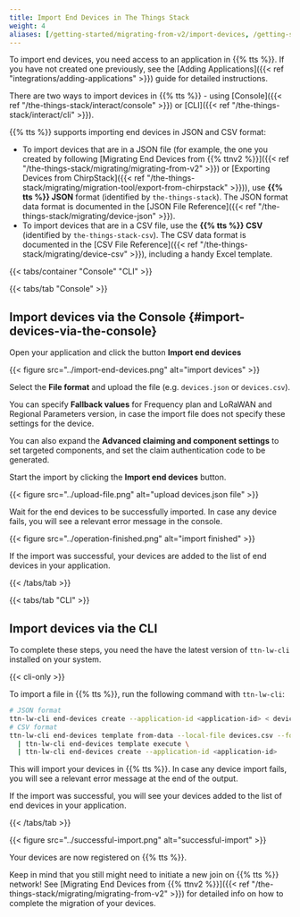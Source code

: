 ```yaml
---
title: Import End Devices in The Things Stack
weight: 4
aliases: [/getting-started/migrating-from-v2/import-devices, /getting-started/migrating-from-networks/import-devices, /the-things-stack/migrating-from-v2/import-devices, /the-things-stack/migrating-from-networks/import-devices,/getting-started/migrating, /getting-started/migrating/import-devices]
---
```


To import end devices, you need access to an application in {{% tts %}}. If you have not created one previously, see the [Adding Applications]({{< ref "integrations/adding-applications" >}}) guide for detailed instructions.

There are two ways to import devices in {{% tts %}} - using [Console]({{< ref "/the-things-stack/interact/console" >}}) or [CLI]({{< ref "/the-things-stack/interact/cli" >}}).

{{% tts %}} supports importing end devices in JSON and CSV format:

- To import devices that are in a JSON file (for example, the one you created by following [Migrating End Devices from {{% ttnv2 %}}]({{< ref "/the-things-stack/migrating/migrating-from-v2" >}}) or [Exporting Devices from ChirpStack]({{< ref "/the-things-stack/migrating/migration-tool/export-from-chirpstack" >}})), use **{{% tts %}} JSON** format (identified by `the-things-stack`). The JSON format data format is documented in the [JSON File Reference]({{< ref "/the-things-stack/migrating/device-json" >}}).
- To import devices that are in a CSV file, use the **{{% tts %}} CSV** (identified by `the-things-stack-csv`). The CSV data format is documented in the [CSV File Reference]({{< ref "/the-things-stack/migrating/device-csv" >}}), including a handy Excel template.

{{< tabs/container "Console" "CLI" >}}

{{< tabs/tab "Console" >}}

## Import devices via the Console {#import-devices-via-the-console}

Open your application and click the button **Import end devices**

{{< figure src="../import-end-devices.png" alt="import devices" >}}

Select the **File format** and upload the file (e.g. `devices.json` or `devices.csv`).

You can specify **Fallback values** for Frequency plan and LoRaWAN and Regional Parameters version, in case the import file does not specify these settings for the device.

You can also expand the **Advanced claiming and component settings** to set targeted components, and set the claim authentication code to be generated.

Start the import by clicking the **Import end devices** button.

{{< figure src="../upload-file.png" alt="upload devices.json file" >}}

Wait for the end devices to be successfully imported. In case any device fails, you will see a relevant error message in the console.

{{< figure src="../operation-finished.png" alt="import finished" >}}

If the import was successful, your devices are added to the list of end devices in your application.

{{< /tabs/tab >}}

{{< tabs/tab "CLI" >}}

## Import devices via the CLI

To complete these steps, you need the have the latest version of `ttn-lw-cli` installed on your system.

{{< cli-only >}}

To import a file in {{% tts %}}, run the following command with `ttn-lw-cli`:

```bash
# JSON format
ttn-lw-cli end-devices create --application-id <application-id> < devices.json
# CSV format
ttn-lw-cli end-devices template from-data --local-file devices.csv --format-id the-things-stack-csv \
  | ttn-lw-cli end-devices template execute \
  | ttn-lw-cli end-devices create --application-id <application-id>
```

This will import your devices in {{% tts %}}. In case any device import fails, you will see a relevant error message at the end of the output.

If the import was successful, you will see your devices added to the list of end devices in your application.

{{< /tabs/tab >}}

{{< figure src="../successful-import.png" alt="successful-import" >}}

Your devices are now registered on {{% tts %}}.

Keep in mind that you still might need to initiate a new join on {{% tts %}} network! See [Migrating End Devices from {{% ttnv2 %}}]({{< ref "/the-things-stack/migrating/migrating-from-v2" >}}) for detailed info on how to complete the migration of your devices.

